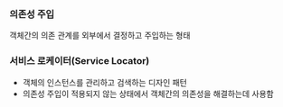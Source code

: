 ### 의존성 주입
객체간의 의존 관계를 외부에서 결정하고 주입하는 형태


### 서비스 로케이터(Service Locator)
- 객체의 인스턴스를 관리하고 검색하는 디자인 패턴
- 의존성 주입이 적용되지 않는 상태에서 객체간의 의존성을 해결하는데 사용함
